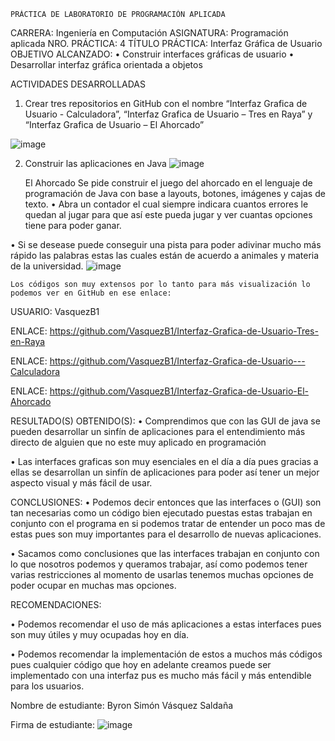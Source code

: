  	PRÁCTICA DE LABORATORIO DE PROGRAMACIÓN APLICADA

CARRERA: Ingeniería en Computación	ASIGNATURA: Programación aplicada
NRO. PRÁCTICA:	4	TÍTULO PRÁCTICA: Interfaz Gráfica de Usuario
OBJETIVO ALCANZADO:
•	Construir interfaces gráficas de usuario
•	Desarrollar interfaz gráfica orientada a objetos

ACTIVIDADES DESARROLLADAS
1.	Crear tres repositorios en GitHub con el nombre “Interfaz Grafica de Usuario - Calculadora”, “Interfaz Grafica de Usuario – Tres en Raya” y “Interfaz Grafica de Usuario – El Ahorcado”

![image](https://user-images.githubusercontent.com/49033314/57341042-4ef20a00-70fe-11e9-885e-9418b3830fd1.png)

2.	Construir las aplicaciones en Java
![image](https://user-images.githubusercontent.com/49033314/57341075-7cd74e80-70fe-11e9-9fdb-de4b6291abf3.png)
 

	
	El Ahorcado
Se pide construir el juego del ahorcado en el lenguaje de programación de Java con base a layouts, botones, imágenes y cajas de texto.
•	Abra un contador el cual siempre indicara cuantos errores le quedan al jugar para que así este pueda jugar y ver cuantas opciones tiene para poder ganar.

•	Si se desease puede conseguir una pista para poder adivinar mucho más rápido las palabras estas las cuales están de acuerdo a animales y materia de la universidad.
![image](https://user-images.githubusercontent.com/49033314/57341128-b740eb80-70fe-11e9-948e-7398256b1706.png)


 	Los códigos son muy extensos por lo tanto para más visualización lo podemos ver en GitHub en ese enlace:
USUARIO: VasquezB1

ENLACE: https://github.com/VasquezB1/Interfaz-Grafica-de-Usuario-Tres-en-Raya

ENLACE: https://github.com/VasquezB1/Interfaz-Grafica-de-Usuario---Calculadora

ENLACE: https://github.com/VasquezB1/Interfaz-Grafica-de-Usuario-El-Ahorcado

RESULTADO(S) OBTENIDO(S):
•	Comprendimos que con las GUI de java se pueden desarrollar un sinfín de aplicaciones para el entendimiento más directo de alguien que no este muy aplicado en programación

•	Las interfaces graficas son muy esenciales en el día a día pues gracias a ellas se desarrollan un sinfín de aplicaciones para poder así tener un mejor aspecto visual y más fácil de usar.

CONCLUSIONES:
•	Podemos decir entonces que las interfaces o (GUI) son tan necesarias como un código bien ejecutado puestas estas trabajan en conjunto con el programa en si podemos tratar de entender un poco mas de estas pues son muy importantes para el desarrollo de nuevas aplicaciones.

•	Sacamos como conclusiones que las interfaces trabajan en conjunto con lo que nosotros podemos y queramos trabajar, así como podemos tener varias restricciones al momento de usarlas tenemos muchas opciones de poder ocupar en muchas mas opciones.

RECOMENDACIONES:

•	Podemos recomendar el uso de más aplicaciones a estas interfaces pues son muy útiles y muy ocupadas hoy en día.

•	Podemos recomendar la implementación de estos a muchos más códigos pues cualquier código que hoy en adelante creamos puede ser implementado con una interfaz pus es mucho más fácil y más entendible para los usuarios.

Nombre de estudiante: Byron Simón Vásquez Saldaña


Firma de estudiante: ![image](https://user-images.githubusercontent.com/49033314/57341165-e35c6c80-70fe-11e9-8f16-01406ae130ce.png)


